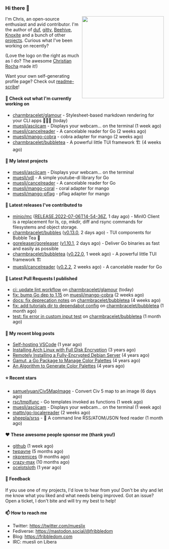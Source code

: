 ### Hi there 👋

<img align="right" src="https://raw.githubusercontent.com/muesli/muesli/master/assets/termenv.png" width="260">

I'm Chris, an open-source enthusiast and avid contributor. I'm the author of [duf](https://github.com/muesli/duf),
[gitty](https://github.com/muesli/gitty), [Beehive](https://github.com/muesli/beehive), [Knoxite](https://github.com/knoxite/knoxite)
 and a bunch of other [projects](https://fribbledom.com/projects/). Curious what I've been working on recently?

(Love the logo on the right as much as I do? The awesome [Christian Rocha](https://github.com/meowgorithm/) made it!)

Want your own self-generating profile page? Check out [readme-scribe](https://github.com/muesli/readme-scribe)!

#### 👷 Check out what I'm currently working on

- [charmbracelet/glamour](https://github.com/charmbracelet/glamour) - Stylesheet-based markdown rendering for your CLI apps 💇🏻‍♀️ (today)
- [muesli/asciicam](https://github.com/muesli/asciicam) - Displays your webcam... on the terminal (1 week ago)
- [muesli/cancelreader](https://github.com/muesli/cancelreader) - A cancelable reader for Go (2 weeks ago)
- [muesli/mango-cobra](https://github.com/muesli/mango-cobra) - cobra adapter for mango (2 weeks ago)
- [charmbracelet/bubbletea](https://github.com/charmbracelet/bubbletea) - A powerful little TUI framework 🏗 (4 weeks ago)

#### 🌱 My latest projects

- [muesli/asciicam](https://github.com/muesli/asciicam) - Displays your webcam... on the terminal
- [muesli/ydl](https://github.com/muesli/ydl) - A simple youtube-dl library for Go
- [muesli/cancelreader](https://github.com/muesli/cancelreader) - A cancelable reader for Go
- [muesli/mango-coral](https://github.com/muesli/mango-coral) - coral adapter for mango
- [muesli/mango-pflag](https://github.com/muesli/mango-pflag) - pflag adapter for mango

#### 🔭 Latest releases I've contributed to

- [minio/mc](https://github.com/minio/mc) ([RELEASE.2022-07-06T14-54-36Z](https://github.com/minio/mc/releases/tag/RELEASE.2022-07-06T14-54-36Z), 1 day ago) - MinIO Client is a replacement for ls, cp, mkdir, diff and rsync commands for filesystems and object storage.
- [charmbracelet/bubbles](https://github.com/charmbracelet/bubbles) ([v0.13.0](https://github.com/charmbracelet/bubbles/releases/tag/v0.13.0), 2 days ago) - TUI components for Bubble Tea 🍡
- [goreleaser/goreleaser](https://github.com/goreleaser/goreleaser) ([v1.10.1](https://github.com/goreleaser/goreleaser/releases/tag/v1.10.1), 2 days ago) - Deliver Go binaries as fast and easily as possible
- [charmbracelet/bubbletea](https://github.com/charmbracelet/bubbletea) ([v0.22.0](https://github.com/charmbracelet/bubbletea/releases/tag/v0.22.0), 1 week ago) - A powerful little TUI framework 🏗
- [muesli/cancelreader](https://github.com/muesli/cancelreader) ([v0.2.2](https://github.com/muesli/cancelreader/releases/tag/v0.2.2), 2 weeks ago) - A cancelable reader for Go

#### 🔨 Latest Pull Requests I published

- [ci: update lint workflow](https://github.com/charmbracelet/glamour/pull/157) on [charmbracelet/glamour](https://github.com/charmbracelet/glamour) (today)
- [fix: bump Go dep to 1.15](https://github.com/muesli/mango-cobra/pull/6) on [muesli/mango-cobra](https://github.com/muesli/mango-cobra) (2 weeks ago)
- [docs: fix deprecation notes](https://github.com/charmbracelet/bubbletea/pull/339) on [charmbracelet/bubbletea](https://github.com/charmbracelet/bubbletea) (4 weeks ago)
- [fix: add tutorials dir to dependabot config](https://github.com/charmbracelet/bubbletea/pull/332) on [charmbracelet/bubbletea](https://github.com/charmbracelet/bubbletea) (1 month ago)
- [test: fix error in custom input test](https://github.com/charmbracelet/bubbletea/pull/331) on [charmbracelet/bubbletea](https://github.com/charmbracelet/bubbletea) (1 month ago)

#### 📜 My recent blog posts

- [Self-hosting VSCode](https://fribbledom.com/posts/selfhosting-vscode/) (1 year ago)
- [Installing Arch Linux with Full Disk Encryption](https://fribbledom.com/posts/encrypted-arch-install/) (3 years ago)
- [Remotely Installing a Fully-Encrypted Debian Server](https://fribbledom.com/posts/encrypted-remote-debian-install/) (4 years ago)
- [Gamut, a Go Package to Manage Color Palettes](https://fribbledom.com/posts/gamut-package-to-handle-color-palettes/) (4 years ago)
- [An Algorithm to Generate Color Palettes](https://fribbledom.com/posts/an-algorithm-to-generate-color-palettes/) (4 years ago)

#### ⭐ Recent stars

- [samuelyuan/Civ5MapImage](https://github.com/samuelyuan/Civ5MapImage) - Convert Civ 5 map to an image (6 days ago)
- [rsc/tmplfunc](https://github.com/rsc/tmplfunc) - Go templates invoked as functions (1 week ago)
- [muesli/asciicam](https://github.com/muesli/asciicam) - Displays your webcam... on the terminal (1 week ago)
- [mattn/go-localereader](https://github.com/mattn/go-localereader) (2 weeks ago)
- [sheepla/srss](https://github.com/sheepla/srss) - 📘 A command line RSS/ATOM/JSON feed reader (1 month ago)

#### ❤️ These awesome people sponsor me (thank you!)

- [github](https://github.com/github) (1 week ago)
- [twpayne](https://github.com/twpayne) (5 months ago)
- [nkpremices](https://github.com/nkpremices) (9 months ago)
- [crazy-max](https://github.com/crazy-max) (10 months ago)
- [ocelotsloth](https://github.com/ocelotsloth) (1 year ago)

#### 💬 Feedback

If you use one of my projects, I'd love to hear from you! Don't be shy and let me know what you liked
and what needs being improved. Got an issue? Open a ticket, I don't bite and will try my best to help!

#### 📫 How to reach me

- Twitter: https://twitter.com/mueslix
- Fediverse: https://mastodon.social/@fribbledom
- Blog: https://fribbledom.com
- IRC: muesli on Libera
